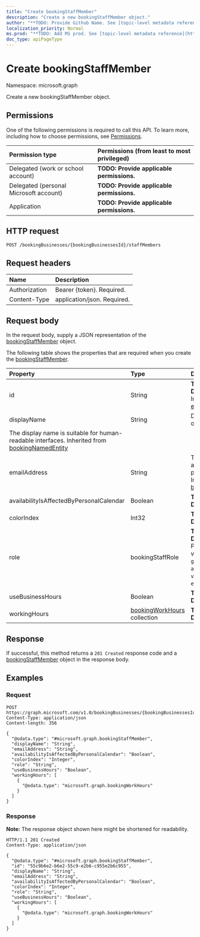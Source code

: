```yaml
---
title: "Create bookingStaffMember"
description: "Create a new bookingStaffMember object."
author: "**TODO: Provide Github Name. See [topic-level metadata reference](https://msgo.azurewebsites.net/add/document/guidelines/metadata.html#topic-level-metadata)**"
localization_priority: Normal
ms.prod: "**TODO: Add MS prod. See [topic-level metadata reference](https://msgo.azurewebsites.net/add/document/guidelines/metadata.html#topic-level-metadata)**"
doc_type: apiPageType
---
```


# Create bookingStaffMember
Namespace: microsoft.graph



Create a new bookingStaffMember object.

## Permissions
One of the following permissions is required to call this API. To learn more, including how to choose permissions, see [Permissions](/graph/permissions-reference).

|Permission type|Permissions (from least to most privileged)|
|:---|:---|
|Delegated (work or school account)|**TODO: Provide applicable permissions.**|
|Delegated (personal Microsoft account)|**TODO: Provide applicable permissions.**|
|Application|**TODO: Provide applicable permissions.**|

## HTTP request

<!-- {
  "blockType": "ignored"
}
-->
``` http
POST /bookingBusinesses/{bookingBusinessesId}/staffMembers
```

## Request headers
|Name|Description|
|:---|:---|
|Authorization|Bearer {token}. Required.|
|Content-Type|application/json. Required.|

## Request body
In the request body, supply a JSON representation of the [bookingStaffMember](../resources/bookingstaffmember.md) object.

The following table shows the properties that are required when you create the [bookingStaffMember](../resources/bookingstaffmember.md).

|Property|Type|Description|
|:---|:---|:---|
|id|String|**TODO: Add Description** Inherited from [entity](../resources/entity.md)|
|displayName|String|Display name of this entity.
The display name is suitable for human-readable interfaces. Inherited from [bookingNamedEntity](../resources/bookingnamedentity.md)|
|emailAddress|String|The e-mail address of this person. Inherited from [bookingPerson](../resources/bookingperson.md)|
|availabilityIsAffectedByPersonalCalendar|Boolean|**TODO: Add Description**|
|colorIndex|Int32|**TODO: Add Description**|
|role|bookingStaffRole|**TODO: Add Description**. Possible values are: `guest`, `administrator`, `viewer`, `externalGuest`.|
|useBusinessHours|Boolean|**TODO: Add Description**|
|workingHours|[bookingWorkHours](../resources/bookingworkhours.md) collection|**TODO: Add Description**|



## Response

If successful, this method returns a `201 Created` response code and a [bookingStaffMember](../resources/bookingstaffmember.md) object in the response body.

## Examples

### Request
<!-- {
  "blockType": "request",
  "name": "create_bookingstaffmember_from_"
}
-->
``` http
POST https://graph.microsoft.com/v1.0/bookingBusinesses/{bookingBusinessesId}/staffMembers
Content-Type: application/json
Content-length: 356

{
  "@odata.type": "#microsoft.graph.bookingStaffMember",
  "displayName": "String",
  "emailAddress": "String",
  "availabilityIsAffectedByPersonalCalendar": "Boolean",
  "colorIndex": "Integer",
  "role": "String",
  "useBusinessHours": "Boolean",
  "workingHours": [
    {
      "@odata.type": "microsoft.graph.bookingWorkHours"
    }
  ]
}
```


### Response
**Note:** The response object shown here might be shortened for readability.
<!-- {
  "blockType": "response",
  "truncated": true,
  "@odata.type": "microsoft.graph.bookingStaffMember"
}
-->
``` http
HTTP/1.1 201 Created
Content-Type: application/json

{
  "@odata.type": "#microsoft.graph.bookingStaffMember",
  "id": "55c9b6e2-b6e2-55c9-e2b6-c955e2b6c955",
  "displayName": "String",
  "emailAddress": "String",
  "availabilityIsAffectedByPersonalCalendar": "Boolean",
  "colorIndex": "Integer",
  "role": "String",
  "useBusinessHours": "Boolean",
  "workingHours": [
    {
      "@odata.type": "microsoft.graph.bookingWorkHours"
    }
  ]
}
```

